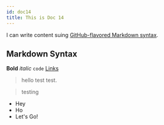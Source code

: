 ```yaml
---
id: doc14
title: This is Doc 14
---
```


I can write content suing [GitHub-flavored Markdown syntax](https://github.github.com/gfm).

## Markdown Syntax

**Bold** _italic_ `code` [Links](#url)

> hello test test.

> testing

- Hey
- Ho
- Let's Go!
